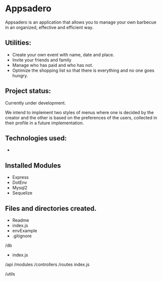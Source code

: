 # Appsadero
Appsadero is an application that allows you to manage your own barbecue in an organized, effective and efficient way.

## Utilities:
- Create your own event with name, date and place.
- Invite your friends and family
- Manage who has paid and who has not.
- Optimize the shopping list so that there is everything and no one goes hungry.

## Project status:
Currently under development.

We intend to implement two styles of menus where one is decided by the creator and the other is based on the preferences of the users, collected in their profile in a future implementation.


## Technologies used:
- 

## Installed Modules
 - Express
 - DotEnv
 - Mysql2
 - Sequelize

## Files and directories created.
 - Readme
 - index.js
 - envExample
 - .gitignore

/db
- index.js

/api
    /modules
    /controllers
    /routes
        index.js

/utils
